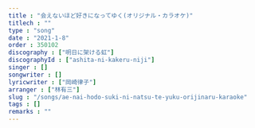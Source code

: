 ```yaml
---
title : "会えないほど好きになってゆく(オリジナル・カラオケ)"
titlech : ""
type : "song"
date : "2021-1-8"
order : 350102
discography : ["明日に架ける虹"]
discographyId : ["ashita-ni-kakeru-niji"]
singer : []
songwriter : []
lyricwriter : ["岡崎律子"]
arranger : ["林有三"]
slug : "/songs/ae-nai-hodo-suki-ni-natsu-te-yuku-orijinaru-karaoke"
tags : []
remarks : ""
---
```


